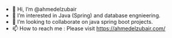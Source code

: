 - 👋 Hi, I’m @ahmedelzubair
- 👀 I’m interested in Java (Spring) and database engnieering.
- 💞️ I’m looking to collaborate on java spring boot projects.
- 📫 How to reach me : Please visit https://ahmedelzubair.com/

<!---
ahmedelzubair/ahmedelzubair is a ✨ special ✨ repository because its `README.md` (this file) appears on your GitHub profile.
You can click the Preview link to take a look at your changes.
--->
